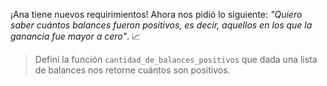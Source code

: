 ¡Ana tiene nuevos requirimientos! Ahora nos pidió lo siguiente: _"Quiero saber cuántos balances fueron positivos, es decir, aquellos en los que la ganancia fue mayor a cero"_. :chart_with_upwards_trend:

> Definí la función `cantidad_de_balances_positivos` que dada una lista de balances nos retorne cuántos son positivos.
